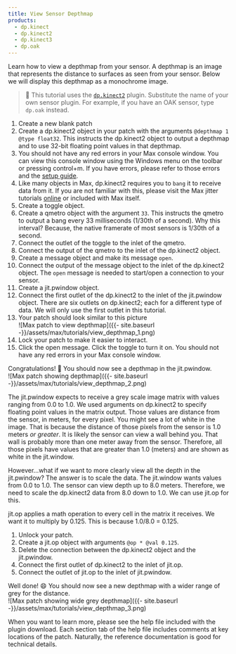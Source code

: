 ```yaml
---
title: View Sensor Depthmap
products:
  - dp.kinect
  - dp.kinect2
  - dp.kinect3
  - dp.oak
---
```


Learn how to view a depthmap from your sensor.
A depthmap is an image that represents the distance to surfaces as seen from your sensor.
Below we will display this depthmap as a monochrome image.

> :memo: This tutorial uses the [`dp.kinect2`](../../dp.kinect2/) plugin. Substitute the
> name of your own sensor plugin. For example, if you have an OAK sensor, type `dp.oak` instead.

1. Create a new blank patch
2. Create a dp.kinect2 object in your patch with the arguments `@depthmap 1 @type float32`.
   This instructs the dp.kinect2 object to output a depthmap and to use 32-bit floating point
   values in that depthmap.
3. You should not have any red errors in your Max console window. You can view this console
   window using the Windows menu on the toolbar or pressing control+m. If you have errors,
   please refer to those errors and the
   [setup guide](https://github.com/diablodale/dp.kinect2/wiki#setup-guide).
4. Like many objects in Max, dp.kinect2 requires you to `bang` it to receive data from it.
   If you are not familiar with this, please visit the Max jitter tutorials
   [online](https://docs.cycling74.com/max8/tutorials/jitindex) or included with Max itself.
5. Create a toggle object.
6. Create a qmetro object with the argument `33`. This instructs the qmetro to output a bang
   every 33 milliseconds (1/30th of a second). Why this interval? Because, the native framerate
   of most sensors is 1/30th of a second.
7. Connect the outlet of the toggle to the inlet of the qmetro.
8. Connect the output of the qmetro to the inlet of the dp.kinect2 object.
9. Create a message object and make its message `open`.
10. Connect the output of the message object to the inlet of the dp.kinect2 object. The `open`
    message is needed to start/open a connection to your sensor.
11. Create a jit.pwindow object.
12. Connect the first outlet of the dp.kinect2 to the inlet of the jit.pwindow object.
    There are six outlets on dp.kinect2; each for a different type of data. We will only use
    the first outlet in this tutorial.
13. Your patch should look similar to this picture  
    ![Max patch to view depthmap]({{- site.baseurl -}}/assets/max/tutorials/view_depthmap_1.png)
14. Lock your patch to make it easier to interact.
15. Click the open message. Click the toggle to turn it on. You should not have any red
    errors in your Max console window.

Congratulations! :tada: You should now see a depthmap in the jit.pwindow.  
![Max patch showing depthmap]({{- site.baseurl -}}/assets/max/tutorials/view_depthmap_2.png)

The jit.pwindow expects to receive a grey scale image matrix with values ranging
from 0.0 to 1.0. We used arguments on dp.kinect2 to specify floating point values in the
matrix output. Those values are distance from the sensor, in meters, for every pixel.
You might see a lot of white in the image. That is because the distance of those pixels
from the sensor is 1.0 meters *or greater*. It is likely the sensor can view a wall
behind you. That wall is probably more than one meter away from the sensor. Therefore,
all those pixels have values that are greater than 1.0 (meters) and are shown
as white in the jit.window. 

However...what if we want to more clearly view all the depth in the jit.pwindow?
The answer is to scale the data. The jit.window wants values from 0.0 to 1.0.
The sensor can view depth up to 8.0 meters. Therefore, we need to scale the dp.kinect2
data from 8.0 down to 1.0. We can use jit.op for this.

jit.op applies a math operation to every cell in the matrix it receives.
We want it to multiply by 0.125. This is because 1.0/8.0 = 0.125.

1. Unlock your patch.
2. Create a jit.op object with arguments `@op * @val 0.125`.
3. Delete the connection between the dp.kinect2 object and the jit.pwindow.
4. Connect the first outlet of dp.kinect2 to the inlet of jit.op.
5. Connect the outlet of jit.op to the inlet of jit.pwindow.

Well done! :smile: You should now see a new depthmap with a wider range of grey for the distance.  
![Max patch showing wide grey depthmap]({{- site.baseurl -}}/assets/max/tutorials/view_depthmap_3.png)

When you want to learn more, please see the help file included with the plugin download.
Each section tab of the help file includes comments at key locations of the patch.
Naturally, the reference documentation is good for technical details.
